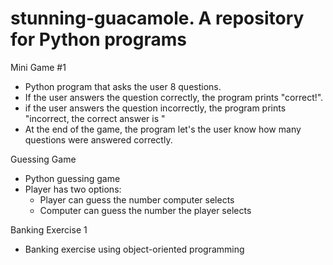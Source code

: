 # stunning-guacamole.  A repository for Python programs

Mini Game #1
- Python program that asks the user 8 questions.
- If the user answers the question correctly, the program prints "correct!".
- if the user answers the question incorrectly, the program prints "incorrect, the correct answer is <answer>"
- At the end of the game, the program let's the user know how many questions were answered correctly.

Guessing Game
- Python guessing game
- Player has two options:
    - Player can guess the number computer selects
    - Computer can guess the number the player selects
      
Banking Exercise 1
- Banking exercise using object-oriented programming
